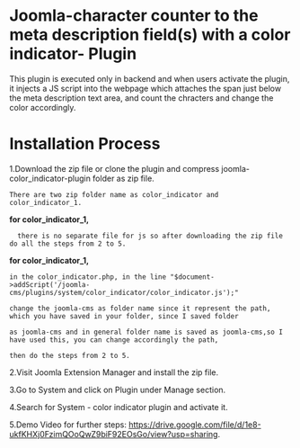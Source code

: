# Joomla-character counter to the meta description field(s) with a color indicator- Plugin
This plugin is executed only in backend and when users activate the plugin, it injects a JS script into the webpage which attaches the span just below the meta description text area, and count the chracters and change the color accordingly.


# Installation Process
1.Download the zip file or clone the plugin and compress joomla-color_indicator-plugin folder as zip file.

    There are two zip folder name as color_indicator and color_indicator_1.
   
   **for color_indicator_1,** 
   
      there is no separate file for js so after downloading the zip file do all the steps from 2 to 5.
      
   **for color_indicator_1,** 
    
    in the color_indicator.php, in the line "$document->addScript('/joomla-cms/plugins/system/color_indicator/color_indicator.js');"
    
    change the joomla-cms as folder name since it represent the path, which you have saved in your folder, since I saved folder
    
    as joomla-cms and in general folder name is saved as joomla-cms,so I have used this, you can change accordingly the path,
    
    then do the steps from 2 to 5.

2.Visit Joomla Extension Manager and install the zip file.

3.Go to System and click on Plugin under Manage section.

4.Search for System - color indicator plugin and activate it.

5.Demo Video for further steps: https://drive.google.com/file/d/1e8-ukfKHXj0FzimQOoQwZ9biF92EOsGo/view?usp=sharing.
